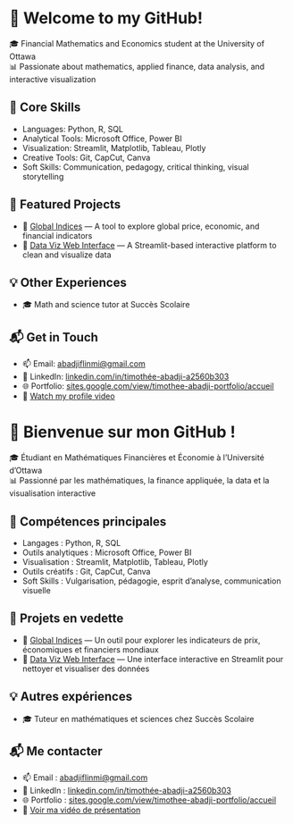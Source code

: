 # 👋 Welcome to my GitHub!

🎓 Financial Mathematics and Economics student at the University of Ottawa  
📊 Passionate about mathematics, applied finance, data analysis, and interactive visualization  

## 🧰 Core Skills
- Languages: Python, R, SQL  
- Analytical Tools: Microsoft Office, Power BI  
- Visualization: Streamlit, Matplotlib, Tableau, Plotly  
- Creative Tools: Git, CapCut, Canva  
- Soft Skills: Communication, pedagogy, critical thinking, visual storytelling  

## 🚀 Featured Projects
- 🔎 [Global Indices](https://github.com/Timmy22-07/global-price-indices) — A tool to explore global price, economic, and financial indicators  
- 🧩 [Data Viz Web Interface](https://github.com/Timmy22-07/web_interface) — A Streamlit-based interactive platform to clean and visualize data  

## 💡 Other Experiences
- 🎓 Math and science tutor at Succès Scolaire  

## 📬 Get in Touch
- 📫 Email: abadjiflinmi@gmail.com  
- 💼 LinkedIn: [linkedin.com/in/timothée-abadji-a2560b303](https://www.linkedin.com/in/timoth%C3%A9e-abadji-a2560b303)  
- 🌐 Portfolio: [sites.google.com/view/timothee-abadji-portfolio/accueil](https://sites.google.com/view/timothee-abadji-portfolio/accueil)  
- 🎥 [Watch my profile video](https://urls.fr/zv7pL4)


 # 👋 Bienvenue sur mon GitHub !

🎓 Étudiant en Mathématiques Financières et Économie à l’Université d’Ottawa  
📊 Passionné par les mathématiques, la finance appliquée, la data et la visualisation interactive  

## 🧰 Compétences principales
- Langages : Python, R, SQL  
- Outils analytiques : Microsoft Office, Power BI  
- Visualisation : Streamlit, Matplotlib, Tableau, Plotly  
- Outils créatifs : Git, CapCut, Canva  
- Soft Skills : Vulgarisation, pédagogie, esprit d’analyse, communication visuelle  

## 🚀 Projets en vedette
- 🔎 [Global Indices](https://github.com/Timmy22-07/global-price-indices) — Un outil pour explorer les indicateurs de prix, économiques et financiers mondiaux  
- 🧩 [Data Viz Web Interface](https://github.com/Timmy22-07/web_interface) — Une interface interactive en Streamlit pour nettoyer et visualiser des données  

## 💡 Autres expériences
- 🎓 Tuteur en mathématiques et sciences chez Succès Scolaire  

## 📬 Me contacter
- 📫 Email : abadjiflinmi@gmail.com  
- 💼 LinkedIn : [linkedin.com/in/timothée-abadji-a2560b303](https://www.linkedin.com/in/timoth%C3%A9e-abadji-a2560b303)  
- 🌐 Portfolio : [sites.google.com/view/timothee-abadji-portfolio/accueil](https://sites.google.com/view/timothee-abadji-portfolio/accueil)  
- 🎥 [Voir ma vidéo de présentation](https://urls.fr/XQwUgp)

